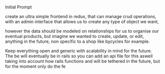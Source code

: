 Initial Prompt

create an ultra simple frontend in redux, that can manage crud operations, 
with an admin interface that allows us to create any type of object we want, 

however the data should be modeled on relationships for us to organise our eventual products, but imagine we wanted to create, update, or edit, anything in the future, non specific to a shop like bycycles for example. 

Keep everything open and generic with scalability in mind for the future. 
The be will eventually be in rails so you can add an api file for this aswell taking into account how rails functions and will be tethered in the future, but for the moment only do the fe